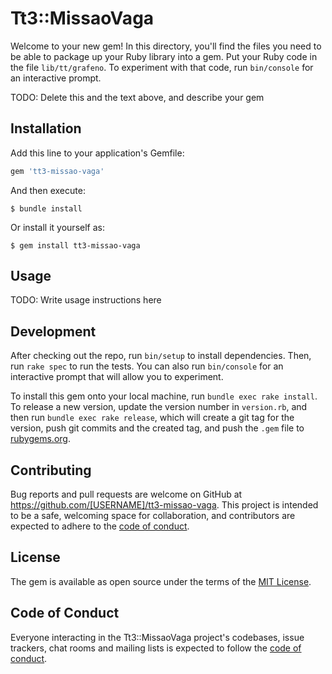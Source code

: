 # Tt3::MissaoVaga

Welcome to your new gem! In this directory, you'll find the files you need to be able to package up your Ruby library into a gem. Put your Ruby code in the file `lib/tt/grafeno`. To experiment with that code, run `bin/console` for an interactive prompt.

TODO: Delete this and the text above, and describe your gem

## Installation

Add this line to your application's Gemfile:

```ruby
gem 'tt3-missao-vaga'
```

And then execute:

    $ bundle install

Or install it yourself as:

    $ gem install tt3-missao-vaga

## Usage

TODO: Write usage instructions here

## Development

After checking out the repo, run `bin/setup` to install dependencies. Then, run `rake spec` to run the tests. You can also run `bin/console` for an interactive prompt that will allow you to experiment.

To install this gem onto your local machine, run `bundle exec rake install`. To release a new version, update the version number in `version.rb`, and then run `bundle exec rake release`, which will create a git tag for the version, push git commits and the created tag, and push the `.gem` file to [rubygems.org](https://rubygems.org).

## Contributing

Bug reports and pull requests are welcome on GitHub at https://github.com/[USERNAME]/tt3-missao-vaga. This project is intended to be a safe, welcoming space for collaboration, and contributors are expected to adhere to the [code of conduct](https://github.com/[USERNAME]/tt3-missao-vaga/blob/master/CODE_OF_CONDUCT.md).

## License

The gem is available as open source under the terms of the [MIT License](https://opensource.org/licenses/MIT).

## Code of Conduct

Everyone interacting in the Tt3::MissaoVaga project's codebases, issue trackers, chat rooms and mailing lists is expected to follow the [code of conduct](https://github.com/[USERNAME]/tt3-missao-vaga/blob/master/CODE_OF_CONDUCT.md).
